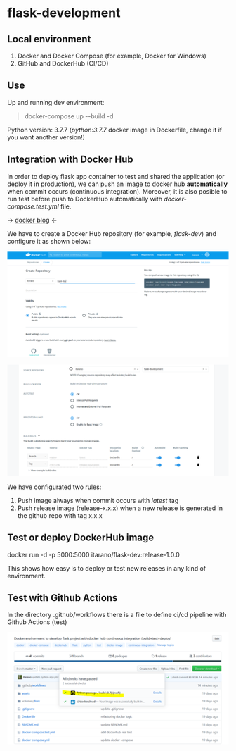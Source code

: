 # flask-development

## Local environment

1. Docker and Docker Compose (for example, Docker for Windows)
2. GitHub and DockerHub (CI/CD)

## Use

Up and running dev environment:
>docker-compose up --build -d

Python version: 3.7.7 (*python:3.7.7* docker image in Dockerfile, change it if you want another version!)

## Integration with Docker Hub

In order to deploy flask app container to test and shared the application (or deploy it in production), we can push an image to docker hub **automatically** when commit occurs (continuous integration). Moreover, it is also posible to run test before push to DockerHub automatically with *docker-compose.test.yml* file.

&rarr; [docker blog](https://www.docker.com/blog/how-to-build-and-test-your-docker-images-in-the-cloud-with-docker-hub/) &larr;

We have to create a Docker Hub repository (for example, *flask-dev*) and configure it as shown below:

![Docker Hub Configuration](/assets/dockerhub1.png)

![Docker Hub Configuration](/assets/dockerhub2.png)

We have configurated two rules:

1. Push image always when commit occurs with *latest* tag
2. Push release image (release-x.x.x) when a new release is generated in the github repo with tag x.x.x

## Test or deploy DockerHub image

docker run -d -p 5000:5000 itarano/flask-dev:release-1.0.0

This shows how easy is to deploy or test new releases in any kind of environment.

## Test with Github Actions
In the directory .github/workflows there is a file to define ci/cd pipeline with Github Actions (test)

![Github Action](/assets/githubaction1.png)